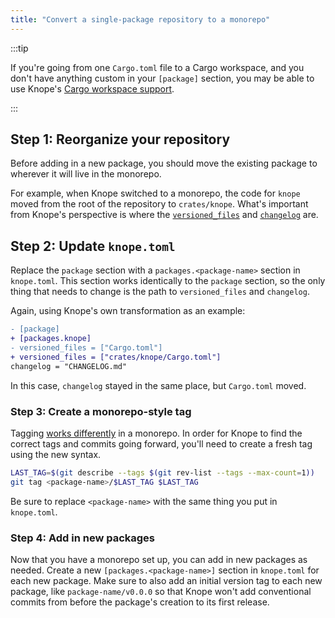 ```yaml
---
title: "Convert a single-package repository to a monorepo"
---
```


:::tip

If you're going from one `Cargo.toml` file to a Cargo workspace, and you don't have anything custom in your `[package]` section,
you may be able to use Knope's [Cargo workspace support](/reference/default-config#cargo-workspaces).

:::

## Step 1: Reorganize your repository

Before adding in a new package, you should move the existing package to wherever it will live in the monorepo.

For example, when Knope switched to a monorepo,
the code for `knope` moved from the root of the repository to `crates/knope`.
What's important from Knope's perspective is
where the [`versioned_files`](/reference/config-file/packages#versioned_files) and [`changelog`](/reference/config-file/packages#changelog) are.

## Step 2: Update `knope.toml`

Replace the `package` section with a `packages.<package-name>` section in `knope.toml`.
This section works identically to the `package` section,
so the only thing that needs to change is the path to `versioned_files` and `changelog`.

Again, using Knope's own transformation as an example:

```diff lang="tomml" title="knope.toml"
- [package]
+ [packages.knope]
- versioned_files = ["Cargo.toml"]
+ versioned_files = ["crates/knope/Cargo.toml"]
changelog = "CHANGELOG.md"
```

In this case, `changelog` stayed in the same place, but `Cargo.toml` moved.

### Step 3: Create a monorepo-style tag

Tagging [works differently](/reference/concepts/release/#git-tags) in a monorepo. In order for Knope to find the
correct tags and commits going forward, you'll need to create a fresh tag using the new syntax.

```bash "<package-name>"
LAST_TAG=$(git describe --tags $(git rev-list --tags --max-count=1))
git tag <package-name>/$LAST_TAG $LAST_TAG
```

Be sure to replace `<package-name>` with the same thing you put in `knope.toml`.

### Step 4: Add in new packages

Now that you have a monorepo set up, you can add in new packages as needed. Create a new `[packages.<package-name>]`
section in `knope.toml` for each new package. Make sure to also add an initial version tag to each new package,
like `package-name/v0.0.0` so that Knope won't add conventional commits from before the package's creation to its
first release.
